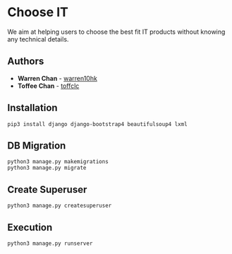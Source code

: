 # Choose IT
We aim at helping users to choose the best fit IT products without knowing any technical details.

## Authors
* **Warren Chan** - [warren10hk](https://github.com/warren10hk)
* **Toffee Chan** - [toffclc](https://github.com/toffclc)

## Installation
```
pip3 install django django-bootstrap4 beautifulsoup4 lxml
```
## DB Migration
```
python3 manage.py makemigrations
python3 manage.py migrate
```
## Create Superuser
```
python3 manage.py createsuperuser
```
## Execution
```
python3 manage.py runserver
```